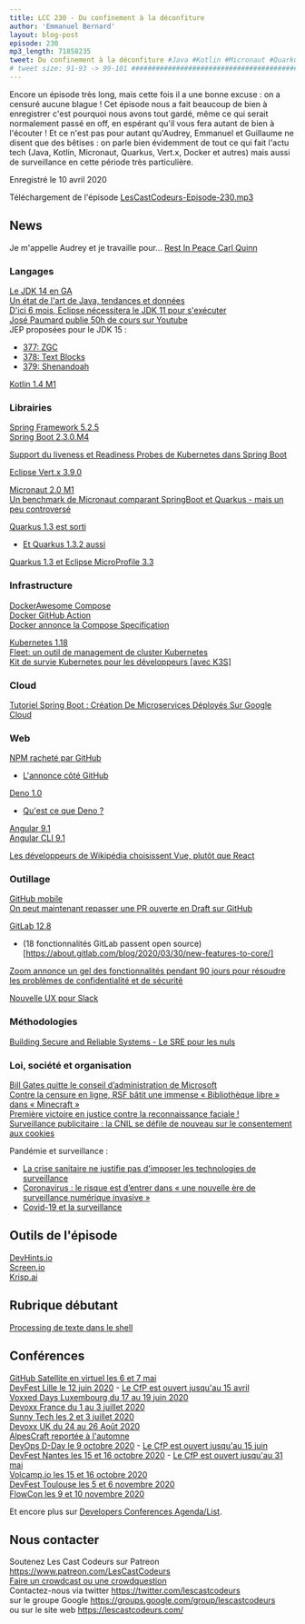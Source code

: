 ```yaml
---
title: LCC 230 - Du confinement à la déconfiture
author: 'Emmanuel Bernard'
layout: blog-post
episode: 230
mp3_length: 71858235
tweet: Du confinement à la déconfiture #Java #Kotlin #Micronaut #Quarkus #Vert.x #Docker #SurveillanceDeMasse #Covid19
# tweet size: 91-93 -> 99-101 #######################################################################
---
```

Encore un épisode très long, mais cette fois il a une bonne excuse : on a censuré aucune blague ! Cet épisode nous a fait beaucoup de bien à enregistrer c'est pourquoi nous avons tout gardé, même ce qui serait normalement passé en off, en espérant qu'il vous fera autant de bien à l'écouter ! Et ce n'est pas pour autant qu'Audrey, Emmanuel et Guillaume ne disent que des bêtises : on parle bien évidemment de tout ce qui fait l'actu tech (Java, Kotlin, Micronaut, Quarkus, Vert.x, Docker et autres) mais aussi de surveillance en cette période très particulière.

Enregistré le 10 avril 2020

Téléchargement de l'épisode [LesCastCodeurs-Episode-230.mp3](https://traffic.libsyn.com/lescastcodeurs/LesCastCodeurs-Episode-230.mp3)  

## News

Je m'appelle Audrey et je travaille pour...
[Rest In Peace Carl Quinn](https://twitter.com/javaposse/status/1245583036588019715)

### Langages

[Le JDK 14 en GA](https://mail.openjdk.java.net/pipermail/jdk-dev/2020-March/004089.html)  
[Un état de l'art de Java, tendances et données](https://blog.newrelic.com/technology/state-of-java/)  
[D'ici 6 mois, Eclipse nécessitera le JDK 11 pour s'exécuter](https://twitter.com/eclipsejavaide/status/1242463821572145152?s=21)  
[José Paumard publie 50h de cours sur Youtube](https://twitter.com/JosePaumard/status/1240225153788841984)  
JEP proposées pour le JDK 15 :

* [377: ZGC](https://openjdk.java.net/jeps/377)
* [378: Text Blocks](https://openjdk.java.net/jeps/378)
* [379: Shenandoah](https://openjdk.java.net/jeps/379)

[Kotlin 1.4 M1](https://blog.jetbrains.com/kotlin/2020/03/kotlin-1-4-m1-released)

### Librairies

[Spring Framework 5.2.5](https://spring.io/blog/2020/03/24/spring-framework-5-2-5-available-now)  
[Spring Boot 2.3.0.M4](https://spring.io/blog/2020/04/03/spring-boot-2-3-0-m4-available-now)  

[Support du liveness et Readiness Probes de Kubernetes dans Spring Boot](https://spring.io/blog/2020/03/25/liveness-and-readiness-probes-with-spring-boot)  

[Eclipse Vert.x 3.9.0](https://vertx.io/blog/eclipse-vert-x-3-9-0-released/)  

[Micronaut 2.0 M1](https://objectcomputing.com/news/2020/03/20/micronaut-20-milestone-1-released)  
[Un benchmark de Micronaut comparant SpringBoot et Quarkus - mais un peu controversé](https://objectcomputing.com/news/2020/04/07/micronaut-vs-quarkus-vs-spring-boot-performance-jdk-14)  

[Quarkus 1.3 est sorti](https://quarkus.io/blog/quarkus-1-3-0-final-released/)  

* [Et Quarkus 1.3.2 aussi](https://quarkus.io/blog/quarkus-1-3-2-final-released/)  

[Quarkus 1.3 et Eclipse MicroProfile 3.3](https://quarkus.io/blog/quarkus-eclipse-microprofile-3-3)

### Infrastructure

[DockerAwesome Compose](https://github.com/docker/awesome-compose/)  
[Docker GitHub Action](https://www.docker.com/blog/first-docker-github-action-is-here/)  
[Docker annonce la Compose Specification](https://www.docker.com/blog/announcing-the-compose-specification/)  

[Kubernetes 1.18](https://kubernetes.io/blog/2020/03/25/kubernetes-1-18-release-announcement/)  
[Fleet: un outil de management de cluster Kubernetes](https://rancher.com/blog/2020/fleet-management-kubernetes/)  
[Kit de survie Kubernetes pour les développeurs [avec K3S]](https://k33g.gitlab.io/articles/2020-02-21-K3S-01-CLUSTER.html)  

### Cloud

[Tutoriel Spring Boot : Création De Microservices Déployés Sur Google Cloud](https://www.infoq.com/fr/articles/spring-boot-tutorial/?itm_source=infoq_en&itm_medium=link_on_en_item&itm_campaign=item_in_other_langs)

### Web

[NPM racheté par GitHub](https://blog.npmjs.org/post/612764866888007680/next-phase-montage)  

* [L'annonce côté GitHub](https://github.blog/2020-03-16-npm-is-joining-github/)

[Deno 1.0](https://www.reddit.com/r/programming/comments/fryoi8/deno_10_will_be_released_on_may_13/)

* [Qu'est ce que Deno ?](https://blog.logrocket.com/what-is-deno/)  

[Angular 9.1](https://blog.ninja-squad.com/2020/03/26/what-is-new-angular-9.1/)  
[Angular CLI 9.1](https://blog.ninja-squad.com/2020/03/26/angular-cli-9.1/)

[Les développeurs de Wikipédia choisissent Vue, plutôt que React](https://www.theregister.co.uk/2020/03/20/wikimedia_react_javascript/)

### Outillage

[GitHub mobile](https://github.blog/2020-03-17-github-for-mobile-is-now-available/)  
[On peut maintenant repasser une PR ouverte en Draft sur GitHub](https://twitter.com/github/status/1247981718453334019?s=20)  

[GitLab 12.8](https://about.gitlab.com/releases/2020/02/22/gitlab-12-8-released/)  

* (18 fonctionnalités GitLab passent open source)[https://about.gitlab.com/blog/2020/03/30/new-features-to-core/]  

[Zoom annonce un gel des fonctionnalités pendant 90 jours pour résoudre les problèmes de confidentialité et de sécurité](https://securite.developpez.com/actu/299011/Zoom-annonce-un-gel-des-fonctionnalites-pendant-90-jours-pour-resoudre-les-problemes-de-confidentialite-et-de-securite-alors-que-l-application-a-atteint-200-millions-d-utilisateurs-quotidiens/)  

[Nouvelle UX pour Slack](https://slackhq.com/simpler-more-organized-slack) 

### Méthodologies

[Building Secure and Reliable Systems - Le SRE pour les nuls](https://landing.google.com/sre/books/)  

### Loi, société et organisation

[Bill Gates quitte le conseil d’administration de Microsoft](https://www.lemonde.fr/economie/article/2020/03/14/bill-gates-quitte-le-conseil-d-administration-de-microsoft_6033033_3234.html)  
[Contre la censure en ligne, RSF bâtit une immense « Bibliothèque libre » dans « Minecraft »](https://www.lemonde.fr/pixels/article/2020/03/12/contre-la-censure-en-ligne-rsf-batit-une-immense-bibliotheque-libre-dans-minecraft_6032832_4408996.html)  
[Première victoire en justice contre la reconnaissance faciale !](https://www.laquadrature.net/2020/02/27/premiere-victoire-en-france-devant-la-justice-contre-la-reconnaissance-faciale/)  
[Surveillance publicitaire : la CNIL se défile de nouveau sur le consentement aux cookies](https://www.laquadrature.net/2020/03/26/surveillance-publicitaire-la-cnil-se-defile-de-nouveau-sur-le-consentement-aux-cookies/)  

Pandémie et surveillance :

* [La crise sanitaire ne justifie pas d'imposer les technologies de surveillance](https://www.laquadrature.net/2020/04/08/la-crise-sanitaire-ne-justifie-pas-dimposer-les-technologies-de-surveillance/)  
* [Coronavirus : le risque est d’entrer dans « une nouvelle ère de surveillance numérique invasive »](https://www.lemonde.fr/pixels/article/2020/04/05/coronavirus-le-risque-est-d-entrer-dans-une-nouvelle-ere-de-surveillance-numerique-invasive_6035640_4408996.html)  
* [Covid-19 et la surveillance](https://standblog.org/blog/post/2020/04/08/Covid-19-et-la-surveillance)  

## Outils de l'épisode

[DevHints.io](https://devhints.io/)  
[Screen.io](https://www.notion.so/Screen-Making-WFH-Work-57df16351a884bca8027f049698eb2ce)  
[Krisp.ai](https://krisp.ai/)  

## Rubrique débutant

[Processing de texte dans le shell](https://blog.balthazar-rouberol.com/text-processing-in-the-shell)  

## Conférences

[GitHub Satellite en virtuel les 6 et 7 mai](https://githubsatellite.com/)  
[DevFest Lille le 12 juin 2020](https://devfest.gdglille.org/) - [Le CfP est ouvert jusqu'au 15 avril](https://conference-hall.io/public/event/4o1awYXIRayhu3vmOmiQ)  
[Voxxed Days Luxembourg du 17 au 19 juin 2020](https://luxembourg.voxxeddays.com/)  
[Devoxx France du 1 au 3 juillet 2020](https://www.devoxx.fr/)  
[Sunny Tech les 2 et 3 juillet 2020](https://sunny-tech.io/)  
[Devoxx UK du 24 au 26 Août 2020](https://www.devoxx.co.uk/)  
[AlpesCraft reportée à l'automne](https://www.alpescraft.fr/)  
[DevOps D-Day le 9 octobre 2020](http://2019.devops-dday.com/) - [Le CfP est ouvert jusqu'au 15 juin](https://conference-hall.io/public/event/SoOGmgWEUqrFysQUbM8g)  
[DevFest Nantes les 15 et 16 octobre 2020](https://devfest.gdgnantes.com/) - [Le CfP est ouvert jusqu'au 31 mai](https://conference-hall.io/public/event/tcsfaCc4Gg0sSSxdJZKO)  
[Volcamp.io les 15 et 16 octobre 2020](https://www.volcamp.io/)  
[DevFest Toulouse les 5 et 6 novembre 2020](https://devfesttoulouse.fr/)  
[FlowCon les 9 et 10 novembre 2020](https://www.weezevent.com/flowcon-2020)  

Et encore plus sur [Developers Conferences Agenda/List](https://github.com/scraly/developers-conferences-agenda/blob/master/README.md).

## Nous contacter

Soutenez Les Cast Codeurs sur Patreon <https://www.patreon.com/LesCastCodeurs>  
[Faire un crowdcast ou une crowdquestion](https://lescastcodeurs.com/crowdcasting/)  
Contactez-nous via twitter <https://twitter.com/lescastcodeurs>  
sur le groupe Google <https://groups.google.com/group/lescastcodeurs>  
ou sur le site web <https://lescastcodeurs.com/>
